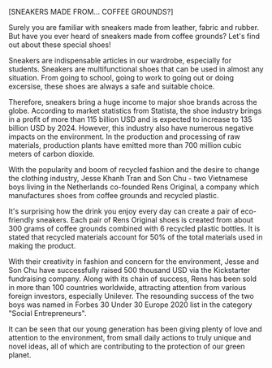 [SNEAKERS MADE FROM... COFFEE GROUNDS?]

Surely you are familiar with sneakers made from leather, fabric and rubber. But have you ever heard of sneakers made from coffee grounds? Let's find out about these special shoes!

Sneakers are indispensable articles in our wardrobe, especially for students. Sneakers are multifunctional shoes that can be used in almost any situation. From going to school, going to work to going out or doing excersise, these shoes are always a safe and suitable choice.

Therefore, sneakers bring a huge income to major shoe brands across the globe. According to market statistics from Statista, the shoe industry brings in a profit of more than 115 billion USD and is expected to increase to 135 billion USD by 2024. However, this industry also have numerous negative impacts on the environment. In the production and processing of raw materials, production plants have emitted more than 700 million cubic meters of carbon dioxide.

With the popularity and boom of recycled fashion and the desire to change the clothing industry, Jesse Khanh Tran and Son Chu - two Vietnamese boys living in the Netherlands co-founded Rens Original, a company which manufactures shoes from coffee grounds and recycled plastic.

It's surprising how the drink you enjoy every day can create a pair of eco-friendly sneakers. Each pair of Rens Original shoes is created from about 300 grams of coffee grounds combined with 6 recycled plastic bottles. It is stated that recycled materials account for 50% of the total materials used in making the product.

With their creativity in fashion and concern for the environment, Jesse and Son Chu have successfully raised 500 thousand USD via the Kickstarter fundraising company. Along with its chain of success, Rens has been sold in more than 100 countries worldwide, attracting attention from various foreign investors, especially Unilever. The resounding success of the two boys was named in Forbes 30 Under 30 Europe 2020 list in the category "Social Entrepreneurs".

It can be seen that our young generation has been giving plenty of love and attention to the environment, from small daily actions to truly unique and novel ideas, all of which are contributing to the protection of our green planet.